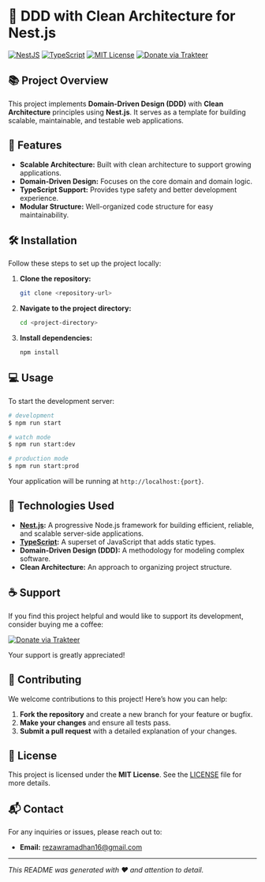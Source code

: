
# 🌟 DDD with Clean Architecture for Nest.js

[![NestJS](https://img.shields.io/badge/NestJS-v9.0.0-red)](https://nestjs.com/)
[![TypeScript](https://img.shields.io/badge/TypeScript-4.5.2-blue)](https://www.typescriptlang.org/)
[![MIT License](https://img.shields.io/badge/License-MIT-green)](#license)
[![Donate via Trakteer](https://img.shields.io/badge/Donate-via%20Trakteer-red)](https://trakteer.id/rezawr/link)

## 📚 Project Overview

This project implements **Domain-Driven Design (DDD)** with **Clean Architecture** principles using **Nest.js**. It serves as a template for building scalable, maintainable, and testable web applications.

## 🚀 Features

- **Scalable Architecture:** Built with clean architecture to support growing applications.
- **Domain-Driven Design:** Focuses on the core domain and domain logic.
- **TypeScript Support:** Provides type safety and better development experience.
- **Modular Structure:** Well-organized code structure for easy maintainability.

## 🛠️ Installation

Follow these steps to set up the project locally:

1. **Clone the repository:**

   ```bash
   git clone <repository-url>
   ```

2. **Navigate to the project directory:**

   ```bash
   cd <project-directory>
   ```

3. **Install dependencies:**

   ```bash
   npm install
   ```

## 💻 Usage

To start the development server:

```bash
# development
$ npm run start

# watch mode
$ npm run start:dev

# production mode
$ npm run start:prod
```

Your application will be running at `http://localhost:{port}`.

## 🧰 Technologies Used

- **[Nest.js](https://nestjs.com/):** A progressive Node.js framework for building efficient, reliable, and scalable server-side applications.
- **[TypeScript](https://www.typescriptlang.org/):** A superset of JavaScript that adds static types.
- **Domain-Driven Design (DDD):** A methodology for modeling complex software.
- **Clean Architecture:** An approach to organizing project structure.

## ☕ Support

If you find this project helpful and would like to support its development, consider buying me a coffee:

[![Donate via Trakteer](https://img.shields.io/badge/Donate-via%20Trakteer-red)](https://trakteer.id/rezawr/link)

Your support is greatly appreciated!

## 🤝 Contributing

We welcome contributions to this project! Here’s how you can help:

1. **Fork the repository** and create a new branch for your feature or bugfix.
2. **Make your changes** and ensure all tests pass.
3. **Submit a pull request** with a detailed explanation of your changes.

## 📝 License

This project is licensed under the **MIT License**. See the [LICENSE](LICENSE) file for more details.

## 📬 Contact

For any inquiries or issues, please reach out to:

- **Email:** [rezawramadhan16@gmail.com](mailto:rezawramadhan16@gmail.com)

---

*This README was generated with ❤️ and attention to detail.*
